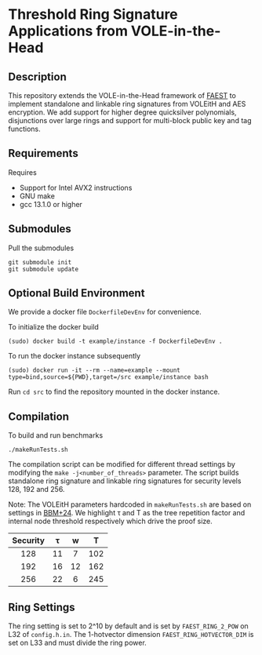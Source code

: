 # Threshold Ring Signature Applications from VOLE-in-the-Head

## Description

This repository extends the VOLE-in-the-Head framework of [FAEST](https://github.com/faest-sign/faest-avx)
to implement standalone and linkable ring signatures from VOLEitH and AES encryption. We add
support for higher degree quicksilver polynomials, disjunctions over large rings and support for
multi-block public key and tag functions.

## Requirements
Requires
* Support for Intel AVX2 instructions
* GNU make
* gcc 13.1.0 or higher

## Submodules
Pull the submodules
```
git submodule init
git submodule update
```

## Optional Build Environment
We provide a docker file `DockerfileDevEnv` for convenience.

To initialize the docker build
```
(sudo) docker build -t example/instance -f DockerfileDevEnv .
```
To run the docker instance subsequently
```
(sudo) docker run -it --rm --name=example --mount type=bind,source=${PWD},target=/src example/instance bash
```
Run `cd src` to find the repository mounted in the docker instance.

## Compilation

To build and run benchmarks
```
./makeRunTests.sh
```
The compilation script can be modified for different thread settings by modifying the `make -j<number_of_threads>`
parameter. The script builds standalone ring signature and linkable ring signatures for security levels 128, 192 and 256.

Note: The VOLEitH parameters hardcoded in `makeRunTests.sh` are based on settings in [BBM+24](https://eprint.iacr.org/2024/490.pdf). We highlight τ and T as the tree repetition factor and internal node threshold respectively which drive the proof size.

| Security |  τ |  w |  T  |
|:--------:|:--:|:--:|:---:|
|    128   | 11 |  7 | 102 |
|    192   | 16 | 12 | 162 |
|    256   | 22 |  6 | 245 |


## Ring Settings

The ring setting is set to 2^10 by default and is set by `FAEST_RING_2_POW` on L32 of
`config.h.in`. The 1-hotvector dimension `FAEST_RING_HOTVECTOR_DIM` is set on L33 and must divide the ring power.

